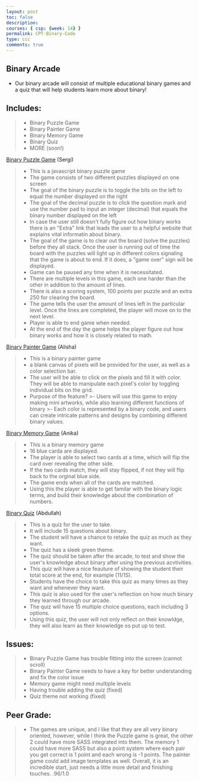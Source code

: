 ```yaml
---
layout: post
toc: false
description:
courses: { csp: {week: 14} }
permalink: CPT-Binary-Code
type: ccc
comments: true
---
```


## Binary Arcade

- Our binary arcade will consist of multiple educational binary games and a quiz that will help students learn more about binary!

## Includes: 
>- Binary Puzzle Game
>- Binary Painter Game
>- Binary Memory Game
>- Binary Quiz
>- MORE (soon!)

[Binary Puzzle Game](https://alishahussain.github.io/team2//b-g) (Sergi)

>- This is a javascript binary puzzle game
>- The game consists of two different puzzles displayed on one screen
>- The goal of the binary puzzle is to toggle the bits on the left to equal the number displayed on the right
>- The goal of the decimal puzzle is to click the question mark and use the number pad to input an integer (decimal) that equals the binary number displayed on the left
>- In case the user still doesn't fully figure out how binary works there is an "Extra" link that leads the user to a helpful website that explains vital informatin about binary. 
>- The goal of the game is to clear out the board (solve the puzzles) before they all stack. Once the user is running out of time the board with the puzzles will light up in different colors signaling that the game is about to end. If it does, a "game over" sign will be displayed. 
>- Game can be paused any time when it is necessitated. 
>- There are multiple levels in this game, each one harder than the other in addition to the amount of lines. 
>- There is also a scoring system, 100 points per puzzle and an extra 250 for clearing the board.
>- The game tells the user the amount of lines left in the particular level. Once the lines are completed, the player will move on to the next level.
>- Player is able to end game when needed. 
>- At the end of the day the game helps the player figure out how binary works and how it is closely related to math. 

[Binary Painter Game](https://alishahussain.github.io/team2//binary-painter) (Alisha)

>- This is a binary painter game
>- a blank canvas of pixels will be provided for the user, as well as a color selection bar. 
>- The user will be able to click on the pixels and fill it with color. They will be able to manipulate each pixel's color by toggling individual bits on the grid.
>- Purpose of the feature?
    >- Users will use this game to enjoy making mini artworks, while also learning different functions of binary
    >- Each color is represented by a binary code, and users can create intricate patterns and designs by combining different binary values.

[Binary Memory Game](https://alishahussain.github.io/team2//Binary-Quiz) (Anika)

>- This is a binary memory game 
>- 16 blue carda are displayed. 
>- The player is able to select two cards at a time, which will flip the card over revealing the other side. 
>- If the two cards match, they will stay flipped, if not they will flip back to the orginal blue side.
>- The game ends when all of the cards are matched. 
>- Using this the player is able to get familar with the binary logic terms, and build their knowledge about the combination of numbers. 

[Binary Quiz](https://alishahussain.github.io/team2//memory-game) (Abdullah)

>- This is a quiz for the user to take.
>- It will include 15 questions about binary.
>- The student will have a chance to retake the quiz as much as they want.
>- The quiz has a sleek green theme.
>- The quiz should be taken after the arcade, to test and show the user's knowledge about binary after using the previous acvtivities.
>- This quiz will have a nice feauture of showing the student their total score at the end, for example (11/15).
>- Students have the choice to take this quiz as many times as they want and whenever they want.
>- This quiz is also used for the user's reflection on how much binary they learned through our arcade.
>- The quiz will have 15 multiple choice questions, each including 3 options.
>- Using this quiz, the user will not only reflect on their knowldge, they will also learn as their knowledge os put up to test.

## Issues: 

>- Binary Puzzle Game has trouble fitting into the screen (cannot scroll)
>- Binary Painter Game needs to have a key for better understanding and fix the color issue
>- Memory game might need multiple levels
>- Having trouble adding the quiz (fixed)
>- Quiz theme not working (fixed)

## Peer Grade:
>- The games are unique, and I like that they are all very binary oriented, however, while I think the Puzzle game is great, the other 2 could have more SASS integrated into them. The memory 1 could have more SASS but also a point system where each pair you get correct is 1 point and each wrong is -1 points. The painter game could add image templates as well. Overall, it is an incredible start, just needs a little more detail and finishing touches.
.96/1.0